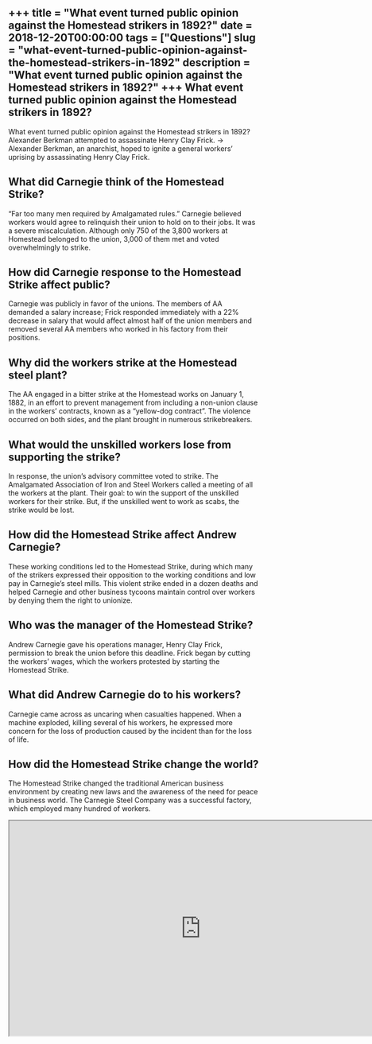 +++
title = "What event turned public opinion against the Homestead strikers in 1892?"
date = 2018-12-20T00:00:00
tags = ["Questions"]
slug = "what-event-turned-public-opinion-against-the-homestead-strikers-in-1892"
description = "What event turned public opinion against the Homestead strikers in 1892?"
+++
What event turned public opinion against the Homestead strikers in 1892?
------------------------------------------------------------------------

What event turned public opinion against the Homestead strikers in 1892? Alexander Berkman attempted to assassinate Henry Clay Frick. → Alexander Berkman, an anarchist, hoped to ignite a general workers’ uprising by assassinating Henry Clay Frick.

What did Carnegie think of the Homestead Strike?
------------------------------------------------

“Far too many men required by Amalgamated rules.” Carnegie believed workers would agree to relinquish their union to hold on to their jobs. It was a severe miscalculation. Although only 750 of the 3,800 workers at Homestead belonged to the union, 3,000 of them met and voted overwhelmingly to strike.

How did Carnegie response to the Homestead Strike affect public?
----------------------------------------------------------------

Carnegie was publicly in favor of the unions. The members of AA demanded a salary increase; Frick responded immediately with a 22% decrease in salary that would affect almost half of the union members and removed several AA members who worked in his factory from their positions.

Why did the workers strike at the Homestead steel plant?
--------------------------------------------------------

The AA engaged in a bitter strike at the Homestead works on January 1, 1882, in an effort to prevent management from including a non-union clause in the workers’ contracts, known as a “yellow-dog contract”. The violence occurred on both sides, and the plant brought in numerous strikebreakers.

What would the unskilled workers lose from supporting the strike?
-----------------------------------------------------------------

In response, the union’s advisory committee voted to strike. The Amalgamated Association of Iron and Steel Workers called a meeting of all the workers at the plant. Their goal: to win the support of the unskilled workers for their strike. But, if the unskilled went to work as scabs, the strike would be lost.

How did the Homestead Strike affect Andrew Carnegie?
----------------------------------------------------

These working conditions led to the Homestead Strike, during which many of the strikers expressed their opposition to the working conditions and low pay in Carnegie’s steel mills. This violent strike ended in a dozen deaths and helped Carnegie and other business tycoons maintain control over workers by denying them the right to unionize.

Who was the manager of the Homestead Strike?
--------------------------------------------

Andrew Carnegie gave his operations manager, Henry Clay Frick, permission to break the union before this deadline. Frick began by cutting the workers’ wages, which the workers protested by starting the Homestead Strike.

What did Andrew Carnegie do to his workers?
-------------------------------------------

Carnegie came across as uncaring when casualties happened. When a machine exploded, killing several of his workers, he expressed more concern for the loss of production caused by the incident than for the loss of life.

How did the Homestead Strike change the world?
----------------------------------------------

The Homestead Strike changed the traditional American business environment by creating new laws and the awareness of the need for peace in business world. The Carnegie Steel Company was a successful factory, which employed many hundred of workers.

<iframe allow="accelerometer; autoplay; clipboard-write; encrypted-media; gyroscope; picture-in-picture" allowfullscreen="" class="__youtube_prefs__  epyt-is-override  no-lazyload" data-no-lazy="1" data-origheight="433" data-origwidth="770" data-skipgform_ajax_framebjll="" height="433" id="_ytid_57221" loading="lazy" src="https://www.youtube.com/embed/dDQfA3n3M4E?enablejsapi=1&autoplay=0&cc_load_policy=0&cc_lang_pref=&iv_load_policy=1&loop=0&modestbranding=0&rel=1&fs=1&playsinline=0&autohide=2&theme=dark&color=red&controls=1&" title="YouTube player" width="770"></iframe>
